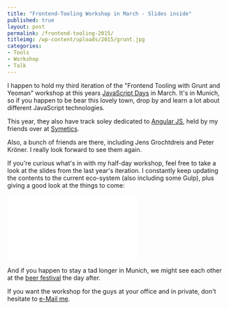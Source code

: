 ```yaml
---
title: "Frontend-Tooling Workshop in March - Slides inside"
published: true
layout: post
permalink: /frontend-tooling-2015/
titleimg: /wp-content/uploads/2015/grunt.jpg
categories:
- Tools
- Workshop
- Talk
---
```


I happen to hold my third iteration of the "Frontend Tooling with Grunt and Yeoman" workshop at this years  <a href="http://javascript-days.de/2015/">JavaScript Days</a> in March. It's in Munich, so if you happen to be bear this lovely town, drop by and learn a lot about different JavaScript technologies.

This year, they also have track soley dedicated to <a href="http://angularjs-days.de">Angular JS</a>, held by my friends over at <a href="http://symetics.de">Symetics</a>.

Also, a bunch of friends are there, including Jens Grochtdreis and Peter Kröner. I really look forward to see them again.

If you're curious what's in with my half-day workshop, feel free to take a look at the slides from the last year's iteration. I constantly keep updating the contents to the current eco-system (also including some Gulp), plus giving a good look at the things to come:

<div class="aspect ratio-4-to-3">
	<iframe class="speakerdeck-iframe" frameborder="0" src="//speakerdeck.com/player/a8a16290885c01318895164c1d05617a?" allowfullscreen="true" mozallowfullscreen="true" webkitallowfullscreen="true"></iframe>
</div>

And if you happen to stay a tad longer in Munich, we might see each other at the <a href="http://www.braukunst-live.com/home/">beer festival</a> the day after.

If you want the workshop for the guys at your office and in private, don't hesitate to <a href="stefan@caped.at">e-Mail me</a>.
